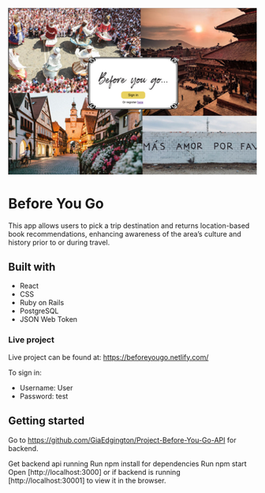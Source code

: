 ![](https://github.com/GiaEdgington/Project-Before-You-Go/blob/master/src/images/screeshot.png?raw=true)

# Before You Go

This app allows users to pick a trip destination and returns location-based book recommendations, enhancing awareness of the area’s culture and history prior to or during travel.

## Built with

* React
* CSS
* Ruby on Rails
* PostgreSQL
* JSON Web Token

### Live project
Live project can be found at: https://beforeyougo.netlify.com/

To sign in:
* Username: User
* Password: test

## Getting started

Go to https://github.com/GiaEdgington/Project-Before-You-Go-API for backend.

Get backend api running
Run npm install for dependencies
Run npm start
Open [http://localhost:3000] or if backend is running [http://localhost:30001] to view it in the browser.

